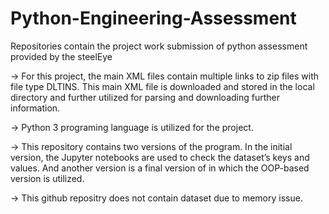 # Python-Engineering-Assessment
Repositories contain the project work submission of python assessment provided by the steelEye

-> For this project, the main XML files contain multiple links to zip files with file type DLTINS. 
This main XML file is downloaded and stored in the local directory and further utilized for parsing 
and downloading further information.

-> Python 3 programing language is utilized for the project.

-> This repository contains two versions of the program. In the initial version, 
the Jupyter notebooks are used to check the dataset’s keys and values. And another 
version is a final version of in which the OOP-based version is utilized.

-> This github repositry does not contain dataset due to memory issue.
